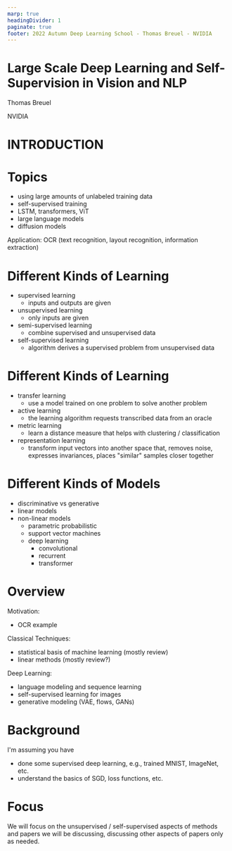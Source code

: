 ```yaml
---
marp: true
headingDivider: 1
paginate: true
footer: 2022 Autumn Deep Learning School - Thomas Breuel - NVIDIA
---
```


# Large Scale Deep Learning and Self-Supervision in Vision and NLP

Thomas Breuel

NVIDIA

# INTRODUCTION

# Topics

- using large amounts of unlabeled training data
- self-supervised training
- LSTM, transformers, ViT
- large language models
- diffusion models

Application: OCR (text recognition, layout recognition, information extraction)

# Different Kinds of Learning

- supervised learning
    - inputs and outputs are given
- unsupervised learning
    - only inputs are given
- semi-supervised learning
    - combine supervised and unsupervised data
- self-supervised learning
    - algorithm derives a supervised problem from unsupervised data

# Different Kinds of Learning

- transfer learning
    - use a model trained on one problem to solve another problem
- active learning
    - the learning algorithm requests transcribed data from an oracle
- metric learning
    - learn a distance measure that helps with clustering / classification
- representation learning
    - transform input vectors into another space that, removes noise, expresses invariances, places "similar" samples closer together

# Different Kinds of Models

- discriminative vs generative
- linear models
- non-linear models
    - parametric probabilistic
    - support vector machines
    - deep learning
        - convolutional
        - recurrent
        - transformer
# Overview

Motivation:
- OCR example

Classical Techniques:
- statistical basis of machine learning (mostly review)
- linear methods (mostly review?)

Deep Learning:
- language modeling and sequence learning
- self-supervised learning for images
- generative modeling (VAE, flows, GANs)


# Background

I'm assuming you have

- done some supervised deep learning, e.g., trained MNIST, ImageNet, etc.
- understand the basics of SGD, loss functions, etc.

# Focus

We will focus on the unsupervised / self-supervised aspects of methods and papers we will be discussing, discussing other aspects of papers only as needed.

<!--
# More Topics

- biological self-organization
- information-theoretic learning
- Hebbian learning
- associative memory
- edges are the independent components of natural images
- FastICA and neural ICA
-->
